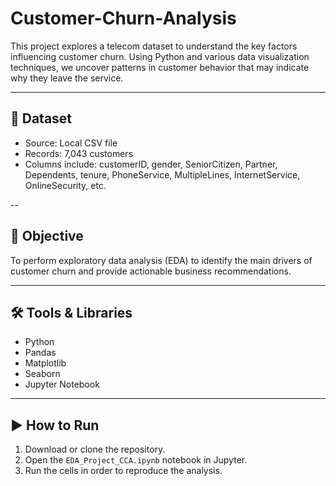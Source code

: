 # Customer-Churn-Analysis
This project explores a telecom dataset to understand the key factors influencing customer churn. Using Python and various data visualization techniques, we uncover patterns in customer behavior that may indicate why they leave the service.

---

## 📁 Dataset

- Source: Local CSV file
- Records: 7,043 customers
- Columns include: customerID, gender, SeniorCitizen, Partner, Dependents,
       tenure, PhoneService, MultipleLines, InternetService,
       OnlineSecurity, etc.
  
--

## 🎯 Objective

To perform exploratory data analysis (EDA) to identify the main drivers of customer churn and provide actionable business recommendations.

---

## 🛠️ Tools & Libraries

- Python
- Pandas
- Matplotlib
- Seaborn
- Jupyter Notebook

---

## ▶️ How to Run

1. Download or clone the repository.
2. Open the `EDA_Project_CCA.ipynb` notebook in Jupyter.
3. Run the cells in order to reproduce the analysis.
